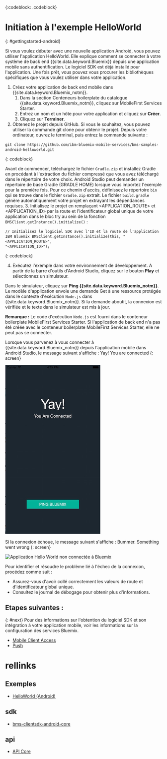 <!-- Attribute definitions -->
{:codeblock: .codeblock}

# Initiation à l'exemple HelloWorld
{: #gettingstarted-android}

Si vous voulez débuter avec une nouvelle application Android, vous pouvez utiliser l'application HelloWorld. Elle explique comment se connecter à votre système de back end {{site.data.keyword.Bluemix}} depuis une application
mobile sans authentification. Le logiciel SDK est déjà installé pour l'application. Une fois prêt, vous pouvez vous procurer les bibliothèques spécifiques que vous voulez utiliser dans
votre application.

1. Créez votre application de back end mobile dans {{site.data.keyword.Bluemix_notm}}.
    1. Dans la section Conteneurs boilerplate du catalogue {{site.data.keyword.Bluemix_notm}}, cliquez sur MobileFirst
Services
Starter.
    2. Entrez un nom et un hôte pour votre application et cliquez sur **Créer**.
    3. Cliquez sur **Terminer**.
2. Obtenez le projet depuis GitHub. Si vous le souhaitez, vous pouvez utiliser la commande git clone pour obtenir le projet. Depuis votre ordinateur, ouvrez le
terminal, puis entrez la commande suivante :
```
git clone https://github.com/ibm-bluemix-mobile-services/bms-samples-android-helloworld.git
```
{: codeblock}

Avant de commencer, téléchargez le fichier `Gradle.zip` et installez Gradle en procédant à l'extraction du fichier compressé que vous avez téléchargé dans le
répertoire de votre choix. Android Studio peut demander un répertoire de base Gradle (GRADLE HOME) lorsque vous importez l'exemple pour la première fois. Pour ce chemin d'accès, définissez le répertoire `bin` qui se trouve dans le fichier `Gradle.zip` extrait. Le fichier
`build.gradle` génère automatiquement votre projet en extrayant les dépendances requises.
3. Initialisez le projet en remplaçant &lt;APPLICATION_ROUTE&gt; et &lt;APPLICATION_ID&gt; par la route et l'identificateur global unique de votre application dans le bloc try au sein de la fonction `BMSClient.getInstance().initialize()` :
```
// Initialisez le logiciel SDK avec l'ID et la route de l'application IBM Bluemix BMSClient.getInstance().initialize(this, "<APPLICATION_ROUTE>",
"<APPLICATION_ID>");
```
{: codeblock}

4. Exécutez l'exemple dans votre environnement de développement.
A partir de la barre d'outils d'Android Studio, cliquez sur le bouton **Play** et sélectionnez un simulateur.

  Dans le simulateur, cliquez sur **Ping {{site.data.keyword.Bluemix_notm}}**. Le modèle d'application envoie une demande Get à
une ressource protégée dans le contexte d'exécution `Node.js` dans {{site.data.keyword.Bluemix_notm}}. Si la demande
aboutit, la connexion est vérifiée et le texte dans le simulateur est mis à jour.

  **Remarque :** Le code d'exécution `Node.js` est fourni dans le conteneur boilerplate MobileFirst Services Starter. Si l'application de back end n'a pas été
créée avec le conteneur boilerplate MobileFirst Services Starter, elle ne peut pas se connecter.

  Lorsque vous parvenez à vous connecter à {{site.data.keyword.Bluemix_notm}} depuis l'application mobile dans Android Studio, le message suivant s'affiche :
  Yay! You are connected
  {: screen}

  ![Application Hello World connectée à {{site.data.keyword.Bluemix_notm}}](images/yayconnected.jpg "Figure 1. Application Hello World connectée à Bluemix")

  Si la connexion échoue, le message suivant s'affiche :
  Bummer. Something went wrong
  {: screen}

  ![Application Hello World non connectée à
Bluemix](images/bummer_android.jpg "Figure 2. Application Hello World non connectée à Bluemix")

  Pour identifier et résoudre le problème lié à l'échec de la connexion, procédez comme suit :
   * Assurez-vous d'avoir collé correctement les valeurs de route et d'identificateur global unique.
   * Consultez le journal de débogage pour obtenir plus d'informations.

## Etapes suivantes :
{: #next}
Pour des informations sur l'obtention du logiciel SDK et son intégration à votre application mobile, voir les informations sur la configuration des
services Bluemix.
   * [Mobile Client Access](../../services/mobileaccess/index.html)
   * [Push](../../services/mobilepush/index.html)

# rellinks

## Exemples
   * [HelloWorld (Android)](https://github.com/ibm-bluemix-mobile-services/bms-samples-android-helloworld)

## sdk
   * [bms-clientsdk-android-core](https://github.com/ibm-bluemix-mobile-services/bms-clientsdk-android-core)

## api
   * [API Core](https://www.{DomainName}/docs/api/content/api/mobilefirst/android/core-api-doc/overview-summary.html)
